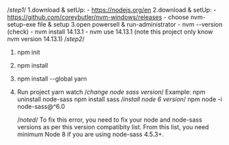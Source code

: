 /*step1*/
1.download & setUp: 
       - https://nodejs.org/en
2.download & setUp:
       - https://github.com/coreybutler/nvm-windows/releases
       - choose nvm-setup-exe file & setup
3.open powersell & run-administrator
      - nvm --version (check)
      - nvm install 14.13.1
      - nvm use 14.13.1 (note this project only know nvm version 14.13.1)
/*step2*/
1. npm init
2. npm install
3. npm install --global yarn
4. Run project
   yarn watch
   /*change node sass version*/
   Example:
   npm uninstall node-sass
   npm install sass
   /*install node 6 version*/
   npm node -i node-sass@^6.0


   /*noted*/
   To fix this error, you need to fix your node and node-sass versions as per this version compatibity list. From this list, you need minimum Node 8 if you are using node-sass 4.5.3+.


